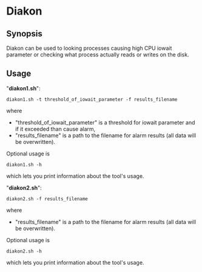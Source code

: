# Diakon

## Synopsis

Diakon can be used to looking processes causing high CPU iowait parameter or checking what process actually reads or writes on the disk.

## Usage

"**diakon1.sh**":
```
diakon1.sh -t threshold_of_iowait_parameter -f results_filename
```
where
- "threshold_of_iowait_parameter" is a threshold for iowait parameter and if it exceeded than cause alarm,
- "results_filename" is a path to the filename for alarm results (all data will be overwritten).

Optional usage is 
```
diakon1.sh -h
``` 
which lets you print information about the tool's usage.

"**diakon2.sh**":
```
diakon2.sh -f results_filename
```
where
- "results_filename" is a path to the filename for alarm results (all data will be overwritten).

Optional usage is 
```
diakon2.sh -h
``` 
which lets you print information about the tool's usage.